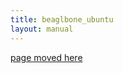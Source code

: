 ```yaml
---
title: beaglbone_ubuntu
layout: manual
---
```


[page moved here](https://github.com/nortd/lasersaur/wiki/beaglbone_ubuntu)
